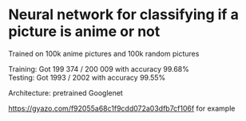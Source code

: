 # Neural network for classifying if a picture is anime or not

Trained on 100k anime pictures and 100k random pictures  

Training: Got 199 374 / 200 009 with accuracy 99.68%  
Testing: Got 1993 / 2002 with accuracy 99.55%  

Architecture: pretrained Googlenet

https://gyazo.com/f92055a68c1f9cdd072a03dfb7cf106f for example
